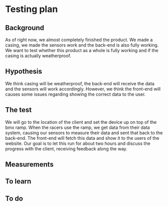 # Testing plan

## Background

As of right now, we almost completely finished the product. We made a casing, we made the sensors work and the back-end is also fully working. We want to test whether this product as a whole is fully working and if the casing is actually weatherproof.

## Hypothesis

We think casing will be weatherproof, the back-end will receive the data and the sensors will work accordingly. However, we think the front-end will causes some issues regarding showing the correct data to the user.

## The test

We will go to the location of the client and set the device up on top of the bmx ramp. When the racers use the ramp, we get data from their data system, causing our sensors to measure their data and sent that back to the back-end. The front-end will fetch this data and show it to the users of the website. Our goal is to let this run for about two hours and discuss the progress with the client, receiving feedback along the way.

## Measurements

## To learn

## To do

